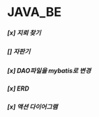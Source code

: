 # JAVA_BE

##### [x] 지뢰 찾기 
##### [] 자판기 
##### [x] DAO파일을 mybatis로 변경
##### [x] ERD 
##### [x] 액션 다이어그램 
